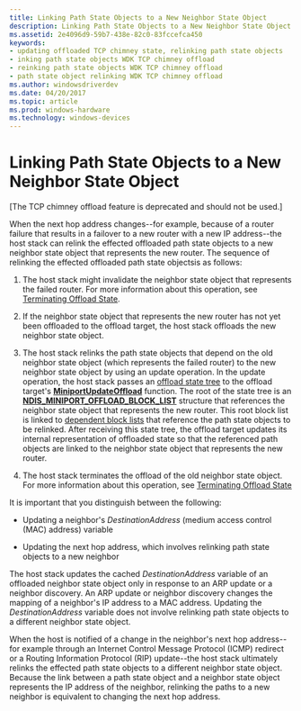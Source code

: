 ```yaml
---
title: Linking Path State Objects to a New Neighbor State Object
description: Linking Path State Objects to a New Neighbor State Object
ms.assetid: 2e4096d9-59b7-438e-82c0-83fccefca450
keywords:
- updating offloaded TCP chimney state, relinking path state objects
- inking path state objects WDK TCP chimney offload
- reinking path state objects WDK TCP chimney offload
- path state object relinking WDK TCP chimney offload
ms.author: windowsdriverdev
ms.date: 04/20/2017
ms.topic: article
ms.prod: windows-hardware
ms.technology: windows-devices
---
```


# Linking Path State Objects to a New Neighbor State Object


\[The TCP chimney offload feature is deprecated and should not be used.\]




When the next hop address changes--for example, because of a router failure that results in a failover to a new router with a new IP address--the host stack can relink the effected offloaded path state objects to a new neighbor state object that represents the new router. The sequence of relinking the effected offloaded path state objectsis as follows:

1.  The host stack might invalidate the neighbor state object that represents the failed router. For more information about this operation, see [Terminating Offload State](terminating-offload-state.md).

2.  If the neighbor state object that represents the new router has not yet been offloaded to the offload target, the host stack offloads the new neighbor state object.

3.  The host stack relinks the path state objects that depend on the old neighbor state object (which represents the failed router) to the new neighbor state object by using an update operation. In the update operation, the host stack passes an [offload state tree](offload-state-tree.md) to the offload target's [**MiniportUpdateOffload**](https://msdn.microsoft.com/library/windows/hardware/ff560463) function. The root of the state tree is an [**NDIS\_MINIPORT\_OFFLOAD\_BLOCK\_LIST**](https://msdn.microsoft.com/library/windows/hardware/ff566469) structure that references the neighbor state object that represents the new router. This root block list is linked to [dependent block lists](offload-block-lists.md) that reference the path state objects to be relinked. After receiving this state tree, the offload target updates its internal representation of offloaded state so that the referenced path objects are linked to the neighbor state object that represents the new router.

4.  The host stack terminates the offload of the old neighbor state object. For more information about this operation, see [Terminating Offload State](terminating-offload-state.md)

It is important that you distinguish between the following:

-   Updating a neighbor's *DestinationAddress* (medium access control (MAC) address) variable

-   Updating the next hop address, which involves relinking path state objects to a new neighbor

The host stack updates the cached *DestinationAddress* variable of an offloaded neighbor state object only in response to an ARP update or a neighbor discovery. An ARP update or neighbor discovery changes the mapping of a neighbor's IP address to a MAC address. Updating the *DestinationAddress* variable does not involve relinking path state objects to a different neighbor state object.

When the host is notified of a change in the neighbor's next hop address--for example through an Internet Control Message Protocol (ICMP) redirect or a Routing Information Protocol (RIP) update--the host stack ultimately relinks the effected path state objects to a different neighbor state object. Because the link between a path state object and a neighbor state object represents the IP address of the neighbor, relinking the paths to a new neighbor is equivalent to changing the next hop address.

 

 





